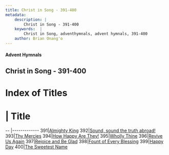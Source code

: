 ```yaml
---
title: Christ in Song - 391-400
metadata:
    description: |
        Christ in Song - 391-400
    keywords:  |
        Christ in Song, adventhymnals, advent hymnals, 391-400
    author: Brian Onang'o
---
```


#### Advent Hymnals
## Christ in Song - 391-400

# Index of Titles
# | Title                        
-- |-------------
391|[Almighty King](/christ-in-song/301-400/391-400/Almighty-King)
392|[Sound, sound the truth abroad!](/christ-in-song/301-400/391-400/Sound,-sound-the-truth-abroad!)
393|[Thy Mercies](/christ-in-song/301-400/391-400/Thy-Mercies)
394|[How Happy Are They!](/christ-in-song/301-400/391-400/How-Happy-Are-They!)
395|[Wholly Thine](/christ-in-song/301-400/391-400/Wholly-Thine)
396|[Revive Us Again](/christ-in-song/301-400/391-400/Revive-Us-Again)
397|[Rejoice and Be Glad](/christ-in-song/301-400/391-400/Rejoice-and-Be-Glad)
398|[Fount of Every Blessing](/christ-in-song/301-400/391-400/Fount-of-Every-Blessing)
399|[Happy Day](/christ-in-song/301-400/391-400/Happy-Day)
400|[The Sweetest Name](/christ-in-song/301-400/391-400/The-Sweetest-Name)